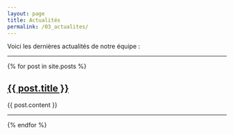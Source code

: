 ```yaml
---
layout: page
title: Actualités
permalink: /03_actualites/
---
```


Voici les dernières actualités de notre équipe :
<hr class="my-4">

{% for post in site.posts %}
<div class="post-preview">
  <h2><a href="#post-{{ post.id | slugify }}" class="read-more">{{ post.title }}</a></h2>
 <!-- <p class="text-muted">{{ post.date | date: "%d %B %Y" }}</p>
  <p>{{ post.excerpt }}</p>
</div>
 <div class="post-content" id="post-{{ post.id | slugify }}"-->
  <div class="content">{{ post.content }}</div>
</div> 
<hr>
{% endfor %}
